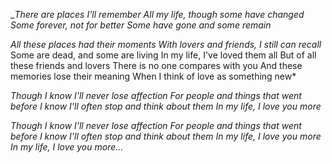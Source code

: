 _*There are places I'll remember
All my life, though some have changed
Some forever, not for better
Some have gone and some remain*

*All these places had their moments
With lovers and friends, I still can recall*
Some are dead, and some are living
In my life, I've loved them all
But of all these friends and lovers
There is no one compares with you
And these memories lose their meaning
When I think of love as something new*

*Though I know I'll never lose affection
For people and things that went before
I know I'll often stop and think about them
In my life, I love you more*

*Though I know I'll never lose affection
For people and things that went before
I know I'll often stop and think about them
In my life, I love you more
In my life, I love you more...*
